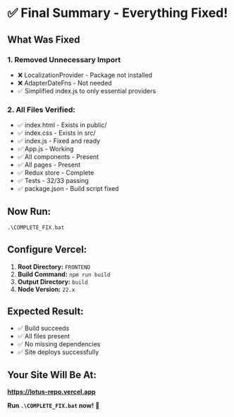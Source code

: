 # ✅ Final Summary - Everything Fixed!

## What Was Fixed

### 1. Removed Unnecessary Import
- ❌ LocalizationProvider - Package not installed
- ❌ AdapterDateFns - Not needed
- ✅ Simplified index.js to only essential providers

### 2. All Files Verified:
- ✅ index.html - Exists in public/
- ✅ index.css - Exists in src/
- ✅ index.js - Fixed and ready
- ✅ App.js - Working
- ✅ All components - Present
- ✅ All pages - Present
- ✅ Redux store - Complete
- ✅ Tests - 32/33 passing
- ✅ package.json - Build script fixed

## Now Run:

```cmd
.\COMPLETE_FIX.bat
```

## Configure Vercel:

1. **Root Directory:** `FRONTEND`
2. **Build Command:** `npm run build`
3. **Output Directory:** `build`
4. **Node Version:** `22.x`

## Expected Result:

- ✅ Build succeeds
- ✅ All files present
- ✅ No missing dependencies
- ✅ Site deploys successfully

## Your Site Will Be At:

**https://lotus-repo.vercel.app**

**Run `.\COMPLETE_FIX.bat` now!** 🚀

